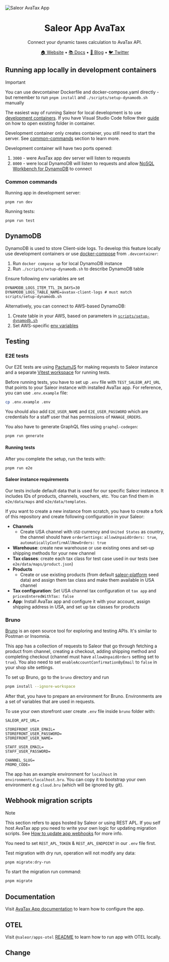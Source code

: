 ![Saleor AvaTax App](https://user-images.githubusercontent.com/249912/71523206-4e45f800-28c8-11ea-84ba-345a9bfc998a.png)

<div align="center">
  <h1>Saleor App AvaTax</h1>
</div>

<div align="center">
  <p>Connect your dynamic taxes calculation to AvaTax API.</p>
</div>

<div align="center">
  <a href="https://saleor.io/">🏠 Website</a>
  <span> • </span>
  <a href="https://docs.saleor.io/docs/3.x/">📚 Docs</a>
  <span> • </span>
  <a href="https://saleor.io/blog/">📰 Blog</a>
  <span> • </span>
  <a href="https://twitter.com/getsaleor">🐦 Twitter</a>
</div>

## Running app locally in development containers

> [!IMPORTANT]
> You can use devcontainer Dockerfile and docker-compose.yaml directly - but remember to run `pnpm install` and `./scripts/setup-dynamodb.sh` manually

The easiest way of running Saleor for local development is to use [development containers](https://containers.dev/).
If you have Visual Studio Code follow their [guide](https://code.visualstudio.com/docs/devcontainers/containers#_quick-start-open-an-existing-folder-in-a-container) on how to open existing folder in container.

Development container only creates container, you still need to start the server. See [common-commands](#common-commands) section to learn more.

Development container will have two ports opened:

1. `3000` - were AvaTax app dev server will listen to requests
2. `8000` - were local DynamoDB will listen to requests and allow [NoSQL Workbench for DynamoDB](https://docs.aws.amazon.com/amazondynamodb/latest/developerguide/workbench.html) to connect

### Common commands

Running app in development server:

```shell
pnpm run dev
```

Running tests:

```shell
pnpm run test
```

## DynamoDB

DynamoDB is used to store Client-side logs. To develop this feature locally use development containers or use [docker-compose](../../.devcontainer/avatax/docker-compose.yml) from `.devcontainer`:

1. Run `docker compose up` for local DynamoDB instance
2. Run `./scripts/setup-dynamodb.sh` to describe DynamoDB table

Ensure following env variables are set

```dotenv
DYNAMODB_LOGS_ITEM_TTL_IN_DAYS=30
DYNAMODB_LOGS_TABLE_NAME=avatax-client-logs # must match scripts/setup-dynamodb.sh
```

Alternatively, you can connect to AWS-based DynamoDB:

1. Create table in your AWS, based on parameters in [`scripts/setup-dynamodb.sh`](./scripts/setup-dynamodb.sh)
2. Set AWS-specific [env variables](https://docs.aws.amazon.com/sdk-for-javascript/v2/developer-guide/loading-node-credentials-environment.html)

## Testing

### E2E tests

Our E2E tests are using [PactumJS](https://pactumjs.github.io/) for making requests to Saleor instance and a separate [Vitest workspace](https://vitest.dev/guide/workspace.html) for running tests.

Before running tests, you have to set up `.env` file with `TEST_SALEOR_API_URL` that points to your Saleor instance with installed AvaTax app. For reference, you can use `.env.example` file:

```bash
cp .env.example .env
```

You should also add `E2E_USER_NAME` and `E2E_USER_PASSWORD` which are credentials for a staff user that has permissions of `MANAGE_ORDERS`.

You also have to generate GraphQL files using `graphql-codegen`:

```bash
pnpm run generate
```

#### Running tests

After you complete the setup, run the tests with:

```bash
pnpm run e2e
```

#### Saleor instance requirements

Our tests include default data that is used for our specific Saleor instance. It includes IDs of products, channels, vouchers, etc. You can find them in `e2e/data/maps` and `e2e/data/templates`.

If you want to create a new instance from scratch, you have to create a fork of this repository and create following configuration in your Saleor:

- **Channels**
  - Create USA channel with `USD` currency and `United States` as country, the channel should have `orderSettings`: `allowUnpaidOrders: true`, `automaticallyConfirmAllNewOrders: true`
- **Warehouse**: create new warehouse or use existing ones and set-up shipping methods for your new channel
- **Tax classes**: create each tax class for test case used in our tests (see `e2e/data/maps/product.json`)
- **Products**
  - Create or use existing products (from default [saleor-platform](https://github.com/saleor/saleor-platform) seed data) and assign them tax class and make them available in USA channel
- **Tax configuration**: Set USA channel tax configuration ot `tax app` and `pricesEnteredWithTax: false`
- **App**: Install AvaTax app and configure it with your account, assign shipping address in USA, and set up tax classes for products

### Bruno

[Bruno](https://docs.usebruno.com/) is an open source tool for exploring and testing APIs. It's similar to Postman or Insomnia.

This app has a collection of requests to Saleor that go through fetching a product from channel, creating a checkout, adding shipping method and completing checkout (channel must have `allowUnpaidOrders` setting set to `true`). You also need to set `enableAccountConfirmationByEmail` to `false` in your shop site settings.

To set up Bruno, go to the `bruno` directory and run

```bash
pnpm install --ignore-workspace
```

After that, you have to prepare an environment for Bruno. Environments are a set of variables that are used in requests.

To use your own storefront user create `.env` file inside `bruno` folder with:

```
SALEOR_API_URL=

STOREFRONT_USER_EMAIL=
STOREFRONT_USER_PASSWORD=
STOREFRONT_USER_NAME=

STAFF_USER_EMAIL=
STAFF_USER_PASSWORD=

CHANNEL_SLUG=
PROMO_CODE=
```

The app has an example environment for `localhost` in `environments/localhost.bru`. You can copy it to bootstrap your own environment e.g `cloud.bru` (which will be ignored by git).

## Webhook migration scripts

> [!NOTE]
> This section refers to apps hosted by Saleor or using REST APL. If you self host AvaTax app you need to write your own logic for updating migration scripts.
> See [How to update app webhooks](https://docs.saleor.io/docs/3.x/developer/extending/apps/updating-app-webhooks) for more info.

You need to set `REST_APL_TOKEN` & `REST_APL_ENDPOINT` in our `.env` file first.

Test migration with dry run, operation will not modify any data:

```bash
pnpm migrate:dry-run
```

To start the migration run command:

```bash
pnpm migrate
```

## Documentation

Visit [AvaTax App documentation](https://docs.saleor.io/docs/3.x/developer/app-store/apps/avatax/overview) to learn how to configure the app.

## OTEL

Visit `@saleor/apps-otel` [README](../../packages/otel/README.md) to learn how to run app with OTEL locally.

## Change
